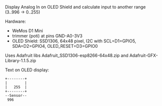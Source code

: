 Display Analog In on OLED Shield and calculate input to another range (3..996 -> 0..255)

Hardware:
* WeMos D1 Mini
* trimmer (poti) at pins GND-A0-3V3
* OLED Shield: SSD1306, 64x48 pixel, I2C with SCL=D1=GPIO5, SDA=D2=GPIO4, OLED_RESET=D3=GPIO0


Uses Adafruit libs Adafruit_SSD1306-esp8266-64x48.zip and Adafruit-GFX-Library-1.1.5.zip

Text on OLED display:

    +--------+  
    |        |
    |   255  |  
    +--------+  
    --Sensor--  
     996  
   
